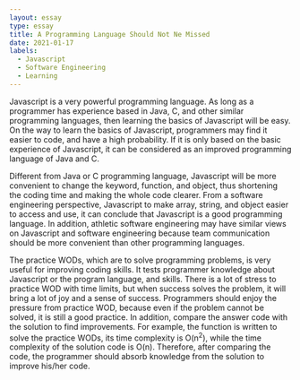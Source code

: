```yaml
---
layout: essay
type: essay
title: A Programming Language Should Not Ne Missed
date: 2021-01-17
labels:
  - Javascript
  - Software Engineering
  - Learning
---
```


Javascript is a very powerful programming language. As long as a programmer has experience based in Java, C, and other similar programming languages, then learning the basics of Javascript will be easy. On the way to learn the basics of Javascript, programmers may find it easier to code, and have a high probability. If it is only based on the basic experience of Javascript, it can be considered as an improved programming language of Java and C.

Different from Java or C programming language, Javascript will be more convenient to change the keyword, function, and object, thus shortening the coding time and making the whole code clearer. From a software engineering perspective, Javascript to make array, string, and object easier to access and use, it can conclude that Javascript is a good programming language. In addition, athletic software engineering may have similar views on Javascript and software engineering because team communication should be more convenient than other programming languages.

The practice WODs, which are to solve programming problems, is very useful for improving coding skills. It tests programmer knowledge about Javascript or the program language, and skills. There is a lot of stress to practice WOD with time limits, but when success solves the problem, it will bring a lot of joy and a sense of success. Programmers should enjoy the pressure from practice WOD, because even if the problem cannot be solved, it is still a good practice. In addition, compare the answer code with the solution to find improvements. For example, the function is written to solve the practice WODs, its time complexity is O(n<sup>2</sup>), while the time complexity of the solution code is O(n). Therefore, after comparing the code, the programmer should absorb knowledge from the solution to improve his/her code.
